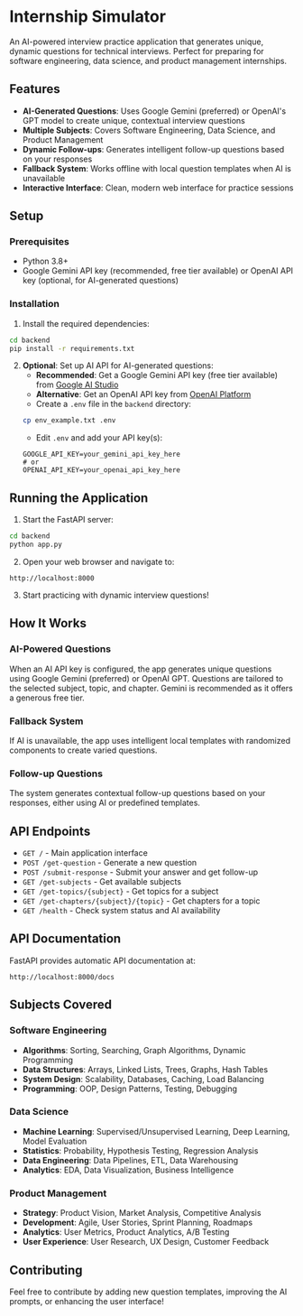 # Internship Simulator

An AI-powered interview practice application that generates unique, dynamic questions for technical interviews. Perfect for preparing for software engineering, data science, and product management internships.

## Features

- **AI-Generated Questions**: Uses Google Gemini (preferred) or OpenAI's GPT model to create unique, contextual interview questions
- **Multiple Subjects**: Covers Software Engineering, Data Science, and Product Management
- **Dynamic Follow-ups**: Generates intelligent follow-up questions based on your responses
- **Fallback System**: Works offline with local question templates when AI is unavailable
- **Interactive Interface**: Clean, modern web interface for practice sessions

## Setup

### Prerequisites
- Python 3.8+
- Google Gemini API key (recommended, free tier available) or OpenAI API key (optional, for AI-generated questions)

### Installation

1. Install the required dependencies:
```bash
cd backend
pip install -r requirements.txt
```

2. **Optional**: Set up AI API for AI-generated questions:
   - **Recommended**: Get a Google Gemini API key (free tier available) from [Google AI Studio](https://makersuite.google.com/app/apikey)
   - **Alternative**: Get an OpenAI API key from [OpenAI Platform](https://platform.openai.com/api-keys)
   - Create a `.env` file in the `backend` directory:
   ```bash
   cp env_example.txt .env
   ```
   - Edit `.env` and add your API key(s):
   ```
   GOOGLE_API_KEY=your_gemini_api_key_here
   # or
   OPENAI_API_KEY=your_openai_api_key_here
   ```

## Running the Application

1. Start the FastAPI server:
```bash
cd backend
python app.py
```

2. Open your web browser and navigate to:
```
http://localhost:8000
```

3. Start practicing with dynamic interview questions!

## How It Works

### AI-Powered Questions
When an AI API key is configured, the app generates unique questions using Google Gemini (preferred) or OpenAI GPT. Questions are tailored to the selected subject, topic, and chapter. Gemini is recommended as it offers a generous free tier.

### Fallback System
If AI is unavailable, the app uses intelligent local templates with randomized components to create varied questions.

### Follow-up Questions
The system generates contextual follow-up questions based on your responses, either using AI or predefined templates.

## API Endpoints

- `GET /` - Main application interface
- `POST /get-question` - Generate a new question
- `POST /submit-response` - Submit your answer and get follow-up
- `GET /get-subjects` - Get available subjects
- `GET /get-topics/{subject}` - Get topics for a subject
- `GET /get-chapters/{subject}/{topic}` - Get chapters for a topic
- `GET /health` - Check system status and AI availability

## API Documentation

FastAPI provides automatic API documentation at:
```
http://localhost:8000/docs
```

## Subjects Covered

### Software Engineering
- **Algorithms**: Sorting, Searching, Graph Algorithms, Dynamic Programming
- **Data Structures**: Arrays, Linked Lists, Trees, Graphs, Hash Tables
- **System Design**: Scalability, Databases, Caching, Load Balancing
- **Programming**: OOP, Design Patterns, Testing, Debugging

### Data Science
- **Machine Learning**: Supervised/Unsupervised Learning, Deep Learning, Model Evaluation
- **Statistics**: Probability, Hypothesis Testing, Regression Analysis
- **Data Engineering**: Data Pipelines, ETL, Data Warehousing
- **Analytics**: EDA, Data Visualization, Business Intelligence

### Product Management
- **Strategy**: Product Vision, Market Analysis, Competitive Analysis
- **Development**: Agile, User Stories, Sprint Planning, Roadmaps
- **Analytics**: User Metrics, Product Analytics, A/B Testing
- **User Experience**: User Research, UX Design, Customer Feedback

## Contributing

Feel free to contribute by adding new question templates, improving the AI prompts, or enhancing the user interface! 